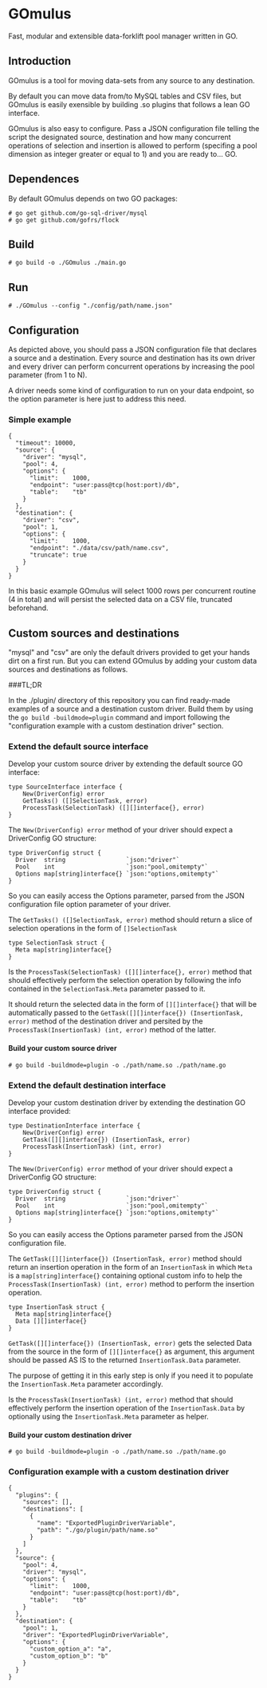 # GOmulus

Fast, modular and extensible data-forklift pool manager written in GO.

## Introduction

GOmulus is a tool for moving data-sets from any source to any destination.

By default you can move data from/to MySQL tables and CSV files, but GOmulus is easily exensible by building .so plugins that follows a lean GO interface.

GOmulus is also easy to configure. Pass a JSON configuration file telling the script the designated source, destination and how many concurrent operations of selection and insertion is allowed to perform (specifing a pool dimension as integer greater or equal to 1) and you are ready to... GO.

## Dependences

By default GOmulus depends on two GO packages:

    # go get github.com/go-sql-driver/mysql
    # go get github.com/gofrs/flock

## Build

    # go build -o ./GOmulus ./main.go

## Run

    # ./GOmulus --config "./config/path/name.json"

## Configuration

As depicted above, you should pass a JSON configuration file that declares a source and a destination.
Every source and destination has its own driver and every driver can perform concurrent operations by increasing the pool parameter (from 1 to N).

A driver needs some kind of configuration to run on your data endpoint, so the option parameter is here just to address this need.

### Simple example

    {
      "timeout": 10000,
      "source": {
        "driver": "mysql",
        "pool": 4,
        "options": {
          "limit":    1000,
          "endpoint": "user:pass@tcp(host:port)/db",
          "table":    "tb"
        }
      },
      "destination": {
        "driver": "csv",
        "pool": 1,
        "options": {
          "limit":    1000,
          "endpoint": "./data/csv/path/name.csv",
          "truncate": true
        }
      }
    }

In this basic example GOmulus will select 1000 rows per concurrent routine (4 in total) and will persist the selected data on a CSV file, truncated beforehand.

## Custom sources and destinations

"mysql" and "csv" are only the default drivers provided to get your hands dirt on a first run.
But you can extend GOmulus by adding your custom data sources and destinations as follows.

###TL;DR

In the ./plugin/ directory of this repository you can find ready-made examples of a source and a destination custom driver. Build them by using the `go build -buildmode=plugin` command and import following the "configuration example with a custom destination driver" section.

### Extend the default source interface

Develop your custom source driver by extending the default source GO interface:

    type SourceInterface interface {
        New(DriverConfig) error
        GetTasks() ([]SelectionTask, error)
        ProcessTask(SelectionTask) ([][]interface{}, error)
    }

The `New(DriverConfig) error` method of your driver should expect a DriverConfig GO structure:

    type DriverConfig struct {
      Driver  string                 `json:"driver"`
      Pool    int                    `json:"pool,omitempty"`
      Options map[string]interface{} `json:"options,omitempty"`
    }
    
So you can easily access the Options parameter, parsed from the JSON configuration file option parameter of your driver.

The `GetTasks() ([]SelectionTask, error)` method should return a slice of selection operations in the form of `[]SelectionTask`

    type SelectionTask struct {
      Meta map[string]interface{}
    }

Is the `ProcessTask(SelectionTask) ([][]interface{}, error)` method that should effectively perform the selection operation by following the info contained in the `SelectionTask.Meta` parameter passed to it.

It should return the selected data in the form of `[][]interface{}` that will be automatically passed to the `GetTask([][]interface{}) (InsertionTask, error)` method of the destination driver and persited by the `ProcessTask(InsertionTask) (int, error)` method of the latter.

#### Build your custom source driver
    
    # go build -buildmode=plugin -o ./path/name.so ./path/name.go
    
### Extend the default destination interface

Develop your custom destination driver by extending the destination GO interface provided:

    type DestinationInterface interface {
        New(DriverConfig) error
        GetTask([][]interface{}) (InsertionTask, error)
        ProcessTask(InsertionTask) (int, error)
    }
    
The `New(DriverConfig) error` method of your driver should expect a DriverConfig GO structure:

    type DriverConfig struct {
      Driver  string                 `json:"driver"`
      Pool    int                    `json:"pool,omitempty"`
      Options map[string]interface{} `json:"options,omitempty"`
    }
    
So you can easily access the Options parameter parsed from the JSON configuration file.

The `GetTask([][]interface{}) (InsertionTask, error)` method should return an insertion operation in the form of an `InsertionTask` in which `Meta` is a `map[string]interface{}` containing optional custom info to help the `ProcessTask(InsertionTask) (int, error)` method to perform the insertion operation.

    type InsertionTask struct {
      Meta map[string]interface{}
      Data [][]interface{}
    }

`GetTask([][]interface{}) (InsertionTask, error)` gets the selected Data from the source in the form of `[][]interface{}` as argument, this argument should be passed AS IS to the returned `InsertionTask.Data` parameter.

The purpose of getting it in this early step is only if you need it to populate the `InsertionTask.Meta` parameter accordingly.

Is the `ProcessTask(InsertionTask) (int, error)` method that should effectively perform the insertion operation of the `InsertionTask.Data` by optionally using the `InsertionTask.Meta` parameter as helper.

#### Build your custom destination driver
    
    # go build -buildmode=plugin -o ./path/name.so ./path/name.go
    
### Configuration example with a custom destination driver

    {
      "plugins": {
        "sources": [],
        "destinations": [
          {
            "name": "ExportedPluginDriverVariable",
            "path": "./go/plugin/path/name.so"
          }
        ]
      },
      "source": {
        "pool": 4,
        "driver": "mysql",
        "options": {
          "limit":    1000,
          "endpoint": "user:pass@tcp(host:port)/db",
          "table":    "tb"
        }
      },
      "destination": {
        "pool": 1,
        "driver": "ExportedPluginDriverVariable",
        "options": {
          "custom_option_a": "a",
          "custom_option_b": "b"
        }
      }
    }